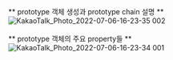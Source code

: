 ** prototype 객체 생성과 prototype chain 설명 **
![KakaoTalk_Photo_2022-07-06-16-23-35 002](https://user-images.githubusercontent.com/54930365/177499423-57fa445f-fef4-4f9a-8ac5-a0a105a5fea0.jpeg)
<br>
<br>
** prototype 객체의 주요 property들 **
![KakaoTalk_Photo_2022-07-06-16-23-34 001](https://user-images.githubusercontent.com/54930365/177499691-9378894e-0297-4ea8-8219-bf3902fb8e45.jpeg)

